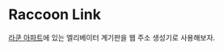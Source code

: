 # Raccoon Link

[라쿤 아파트](https://namu.wiki/w/%EB%9D%BC%EC%BF%A4%20%EC%95%84%ED%8C%8C%ED%8A%B8)에 있는 엘리베이터 계기판을 웹 주소 생성기로 사용해보자.
